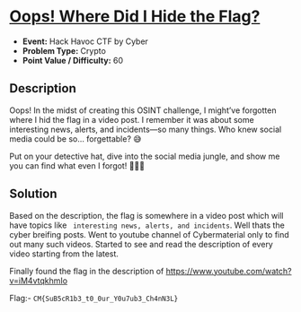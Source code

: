 # <u>Oops! Where Did I Hide the Flag?</u>

* **Event:** Hack Havoc CTF by Cyber 
* **Problem Type:** Crypto
* **Point Value / Difficulty:** 60
## Description
Oops! In the midst of creating this OSINT challenge, I might’ve forgotten where I hid the flag in a video post. I remember it was about some interesting news, alerts, and incidents—so many things. Who knew social media could be so… forgettable? 😅

Put on your detective hat, dive into the social media jungle, and show me you can find what even I forgot! 🕵️‍♂️💡
## Solution

Based on the description, the flag is somewhere in a video post which will have topics like ` interesting news, alerts, and incidents`. Well thats the cyber breifing posts. Went to youtube channel of Cybermaterial only to find out many such videos. Started to see and read the description of every video starting from the latest. 

Finally found the flag in the description of https://www.youtube.com/watch?v=iM4vtqkhmIo

Flag:- `CM{SuB5cR1b3_t0_0ur_Y0u7ub3_Ch4nN3L}`
